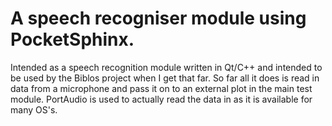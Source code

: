A speech recogniser module using PocketSphinx.
==============================================

Intended as a speech recognition module written in Qt/C++ and intended to
be used by the Biblos project when I get that far. So far all it does is
read in data from a microphone and pass it on to an external plot in
the main test module.
PortAudio is used to actually read the data in as it is available for
many OS's.

